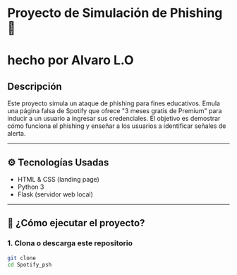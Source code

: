 # Proyecto de Simulación de Phishing 🎣
# hecho por Alvaro L.O

## Descripción
Este proyecto simula un ataque de phishing para fines educativos. Emula una página falsa de Spotify que ofrece "3 meses gratis de Premium" para inducir a un usuario a ingresar sus credenciales. El objetivo es demostrar cómo funciona el phishing y enseñar a los usuarios a identificar señales de alerta.

---

## ⚙️ Tecnologías Usadas
- HTML & CSS (landing page)
- Python 3
- Flask (servidor web local)

---

## 🚀 ¿Cómo ejecutar el proyecto?

### 1. Clona o descarga este repositorio

```bash
git clone 
cd Spotify_psh
